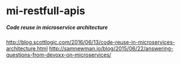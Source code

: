 # mi-restfull-apis

***Code reuse in microservice architecture***
###
http://blog.scottlogic.com/2016/06/13/code-reuse-in-microservices-architecture.html
http://samnewman.io/blog/2015/06/22/answering-questions-from-devoxx-on-microservices/
